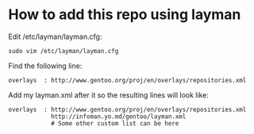 How to add this repo using layman
=================================

Edit /etc/layman/layman.cfg:

    sudo vim /etc/layman/layman.cfg

Find the following line:

    overlays  : http://www.gentoo.org/proj/en/overlays/repositories.xml

Add my layman.xml after it so the resulting lines will look like:

    overlays  : http://www.gentoo.org/proj/en/overlays/repositories.xml
                http://infoman.yo.md/gentoo/layman.xml
                # Some other custom list can be here
